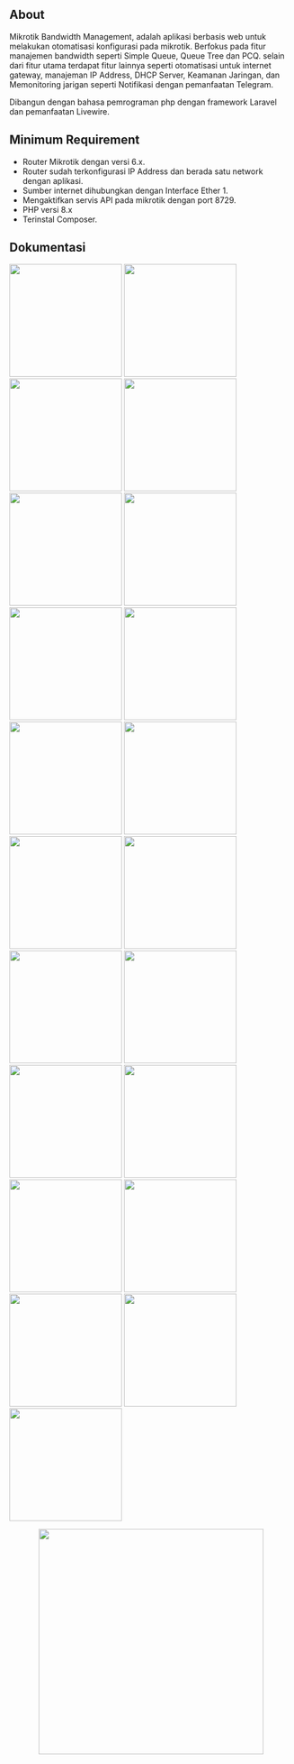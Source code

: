 ## About
Mikrotik Bandwidth Management, adalah aplikasi berbasis web untuk melakukan otomatisasi konfigurasi pada mikrotik. Berfokus pada fitur manajemen bandwidth seperti Simple Queue, Queue Tree dan PCQ. selain dari fitur utama terdapat fitur lainnya seperti otomatisasi untuk internet gateway, manajeman IP Address, DHCP Server, Keamanan Jaringan, dan Memonitoring jarigan seperti Notifikasi dengan pemanfaatan Telegram.

Dibangun dengan bahasa pemrograman php dengan framework Laravel dan pemanfaatan Livewire.

## Minimum Requirement
- Router Mikrotik dengan versi 6.x.
- Router sudah terkonfigurasi IP Address dan berada satu network dengan aplikasi.
- Sumber internet dihubungkan dengan Interface Ether 1.
- Mengaktifkan servis API pada mikrotik dengan port 8729.
- PHP versi 8.x
- Terinstal Composer.

## Dokumentasi
<p>
    <img src="https://raw.githubusercontent.com/syayidmuwahhid/mikbam/master/public/docs/1.png" height="200" />
    <img src="https://raw.githubusercontent.com/syayidmuwahhid/mikbam/master/public/docs/2.png" height="200" />
    <img src="https://raw.githubusercontent.com/syayidmuwahhid/mikbam/master/public/docs/3.png" height="200" />
    <img src="https://raw.githubusercontent.com/syayidmuwahhid/mikbam/master/public/docs/4.png" height="200" />
    <img src="https://raw.githubusercontent.com/syayidmuwahhid/mikbam/master/public/docs/5.png" height="200" />
    <img src="https://raw.githubusercontent.com/syayidmuwahhid/mikbam/master/public/docs/6.png" height="200" />
    <img src="https://raw.githubusercontent.com/syayidmuwahhid/mikbam/master/public/docs/1.png" height="200" />
    <img src="https://raw.githubusercontent.com/syayidmuwahhid/mikbam/master/public/docs/7.png" height="200" />
    <img src="https://raw.githubusercontent.com/syayidmuwahhid/mikbam/master/public/docs/10.png" height="200" />
    <img src="https://raw.githubusercontent.com/syayidmuwahhid/mikbam/master/public/docs/8.png" height="200" />
    <img src="https://raw.githubusercontent.com/syayidmuwahhid/mikbam/master/public/docs/17.png" height="200" />
    <img src="https://raw.githubusercontent.com/syayidmuwahhid/mikbam/master/public/docs/11.png" height="200" />
    <img src="https://raw.githubusercontent.com/syayidmuwahhid/mikbam/master/public/docs/15.png" height="200" />
    <img src="https://raw.githubusercontent.com/syayidmuwahhid/mikbam/master/public/docs/9.png" height="200" />
    <img src="https://raw.githubusercontent.com/syayidmuwahhid/mikbam/master/public/docs/19.png" height="200" />
    <img src="https://raw.githubusercontent.com/syayidmuwahhid/mikbam/master/public/docs/12.png" height="200" />
    <img src="https://raw.githubusercontent.com/syayidmuwahhid/mikbam/master/public/docs/13.png" height="200" />
    <img src="https://raw.githubusercontent.com/syayidmuwahhid/mikbam/master/public/docs/14.png" height="200" />
    <img src="https://raw.githubusercontent.com/syayidmuwahhid/mikbam/master/public/docs/16.png" height="200" />
    <img src="https://raw.githubusercontent.com/syayidmuwahhid/mikbam/master/public/docs/20.png" height="200" />
    <img src="https://raw.githubusercontent.com/syayidmuwahhid/mikbam/master/public/docs/21.png" height="200" />
</p>

<p align="center"><a href="https://laravel.com" target="_blank"><img src="https://raw.githubusercontent.com/laravel/art/master/logo-lockup/5%20SVG/2%20CMYK/1%20Full%20Color/laravel-logolockup-cmyk-red.svg" width="400"></a></p>
